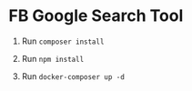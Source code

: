 # FB Google Search Tool

1. Run
`composer install`
   
2. Run
`npm install`
   
3. Run
`docker-composer up -d`